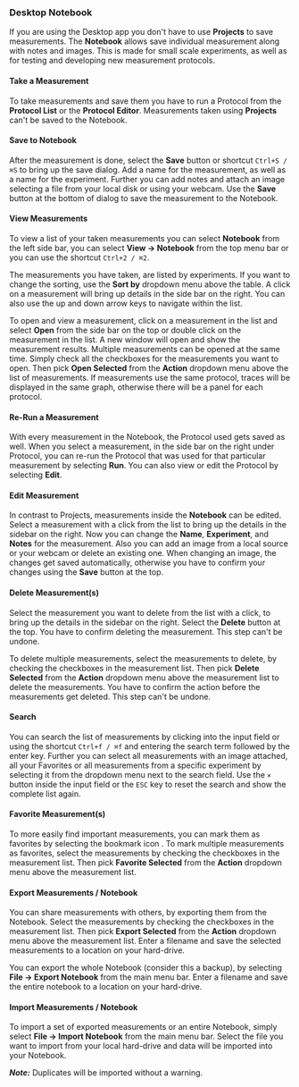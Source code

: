 ### Desktop Notebook

If you are using the Desktop app you don't have to use **Projects** to save measurements. The **Notebook** allows save individual measurement along with notes and images. This is made for small scale experiments, as well as for testing and developing new measurement protocols.

#### Take a Measurement

To take measurements and save them you have to run a Protocol from the **Protocol List** or the **Protocol Editor**. Measurements taken using **Projects** can't be saved to the Notebook.

#### Save to Notebook

After the measurement is done, select the **Save** button or shortcut `Ctrl+S / ⌘S` to bring up the save dialog. Add a name for the measurement, as well as a name for the experiment. Further you can add notes and attach an image selecting a file from your local disk or using your webcam. Use the **Save** button at the bottom of dialog to save the measurement to the Notebook.

#### View Measurements

To view a list of your taken measurements you can select **Notebook** from the left side bar, you can select **View -> Notebook** from the top menu bar or you can use the shortcut `Ctrl+2 / ⌘2`.

The measurements you have taken, are listed by experiments. If you want to change the sorting, use the **Sort by** dropdown menu above the table.
A click on a measurement will bring up details in the side bar on the right. You can also use the up and down arrow keys to navigate within the list.

To open and view a measurement, click on a measurement in the list and select **Open** from the side bar on the top or double click on the measurement in the list. A new window will open and show the measurement results. Multiple measurements can be opened at the same time. Simply check all the checkboxes for the measurements you want to open. Then pick **Open Selected** from the **Action** dropdown menu above the list of measurements. If measurements use the same protocol, traces will be displayed in the same graph, otherwise there will be a panel for each protocol.

#### Re-Run a Measurement

With every measurement in the Notebook, the Protocol used gets saved as well. When you select a measurement, in the side bar on the right under Protocol, you can re-run the Protocol that was used for that particular measurement by selecting **Run**. You can also view or edit the Protocol by selecting **Edit**.

#### Edit Measurement

In contrast to Projects, measurements inside the **Notebook** can be edited. Select a measurement with a click from the list to bring up the details in the sidebar on the right. Now you can change the **Name**, **Experiment**, and **Notes** for the measurement. Also you can add an image from a local source or your webcam or delete an existing one. When changing an image, the changes get saved automatically, otherwise you have to confirm your changes using the **Save** button at the top.

#### Delete Measurement(s)

Select the measurement you want to delete from the list with a click, to bring up the details in the sidebar on the right. Select the **Delete** button at the top. You have to confirm deleting the measurement. This step can't be undone.

To delete multiple measurements, select the measurements to delete, by checking the checkboxes in the measurement list. Then pick **Delete Selected** from the **Action** dropdown menu above the measurement list to delete the measurements. You have to confirm the action before the measurements get deleted. This step can't be undone.

#### Search

You can search the list of measurements by clicking into the input field or using the shortcut `Ctrl+f / ⌘f` and entering the search term followed by the enter key. Further you can select all measurements with an image attached, all your Favorites or all measurements from a specific experiment by selecting it from the dropdown menu next to the search field. Use the `×` button inside the input field or the `ESC` key to reset the search and show the complete list again.

#### Favorite Measurement(s)

To more easily find important measurements, you can mark them as favorites by selecting the bookmark icon <i class="fa fa-bookmark-o"></i>. To mark multiple measurements as favorites, select the measurements by checking the checkboxes in the measurement list. Then pick **Favorite Selected** from the **Action** dropdown menu above the measurement list.

#### Export Measurements / Notebook

You can share measurements with others, by exporting them from the Notebook. Select the measurements by checking the checkboxes in the measurement list. Then pick **Export Selected** from the **Action** dropdown menu above the measurement list. Enter a filename and save the selected measurements to a location on your hard-drive.

You can export the whole Notebook (consider this a backup), by selecting **File -> Export Notebook** from the main menu bar. Enter a filename and save the entire notebook to a location on your hard-drive.

#### Import Measurements / Notebook

To import a set of exported measurements or an entire Notebook, simply select **File -> Import Notebook** from the main menu bar. Select the file you want to import from your local hard-drive and data will be imported into your Notebook.

***Note:*** Duplicates will be imported without a warning.
